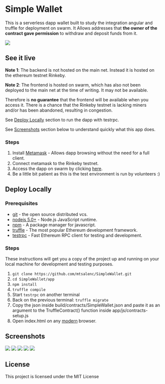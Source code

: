 # Simple Wallet

This is a serverless dapp wallet built to study the integration angular and truffle for deployment on swarm.
It Allows addresses that **the owner of the contract gave permission** to withdraw and deposit funds from it.

![](https://raw.githubusercontent.com/mtsalenc/SimpleWallet/master/screenshots/technologies.png)

## See it live
**Note 1**: The backend is not hosted on the main net. Instead it is hosted on the ethereum testnet Rinkeby.

**Note 2**: The frontend is hosted on swarm, which has also not been deployed to the main net at the time of writing. It may not be available.

Therefore is **no guarantee** that the frontend will be available when you access it. There is a chance that the Rinkeby testnet is lacking miners and/or has been abandoned, resulting in congestion.

See [Deploy Locally](#deploy-locally) section to run the dapp with testrpc.

See [Screenshots](#screenshots) section below to understand quickly what this app does.

### Steps
1. Install [Metamask](https://metamask.io/) - Allows dapp browsing without the need for a full client.
2. Connect metamask to the Rinkeby testnet.
3. Access the dapp on swarm by clicking [here](http://swarm-gateways.net/bzz:/a1d425654b55662f76bd0cd558208984ac629fc9d9852f3b2224c74028c9c25e/index.html).
4. Be a little bit patient as this is the test environment is run by volunteers :)


## Deploy Locally
### Prerequisites

- [git](https://git-scm.com/-) - the open source distributed vcs.
- [nodejs 5.0+](https://github.com/nodejs/node) - Node.js JavaScript runtime.
- [npm](https://github.com/npm/npm) - A package manager for javascript.
- [truffle](https://github.com/trufflesuite/truffle) - The most popular Ethereum development framework.
- [testrpc](https://github.com/ethereumjs/testrpc) - Fast Ethereum RPC client for testing and development.

### Steps

These instructions will get you a copy of the project up and running on your local machine for development and testing purposes.

1. `git clone https://github.com/mtsalenc/SimpleWallet.git`
2. `cd SimpleWallet/app`
3. `npm install`
4. `truffle compile`
5. Start `testrpc` on another terminal
6. Back on the previous terminal: `truffle migrate`
7. Copy the json inside build/contracts/SimpleWallet.json and paste it as an argument to the TruffleContract() function inside app/js/contracts-setup.js
8. Open index.html on any [modern](browsehappy.com) browser.

## Screenshots

![](https://raw.githubusercontent.com/mtsalenc/SimpleWallet/master/screenshots/2017-06-24-193652_1366x768_scrot.png)
![](https://raw.githubusercontent.com/mtsalenc/SimpleWallet/master/screenshots/2017-06-24-193729_1366x768_scrot.png)
![](https://raw.githubusercontent.com/mtsalenc/SimpleWallet/master/screenshots/2017-06-24-193744_1366x768_scrot.png)
![](https://raw.githubusercontent.com/mtsalenc/SimpleWallet/master/screenshots/2017-06-24-193828_1366x768_scrot.png)
![](https://raw.githubusercontent.com/mtsalenc/SimpleWallet/master/screenshots/2017-06-24-194253_1366x768_scrot.png)
## License

This project is licensed under the MIT License
